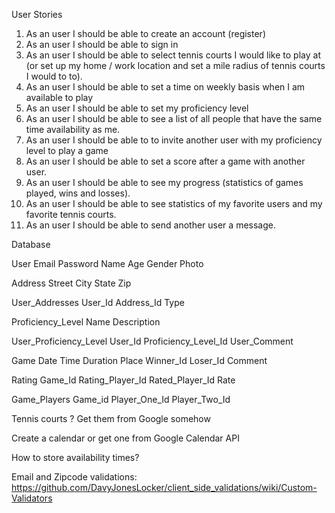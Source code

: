 User Stories

1. As an user I should be able to create an account (register)
2. As an user I should be able to sign in
3. As an user I should be able to select tennis courts I would like to play at (or set up my home / work location and set a mile radius of tennis courts I would to to).
4. As an user I should be able to set a time on weekly basis when I am available to play
5. As an user I should be able to set my proficiency level
6. As an user I should be able to see a list of all people that have the same time availability as me.
7. As an user I should be able to to invite another user with my proficiency level to play a game
8. As an user I should be able to set a score after a game with another user.
9. As an user I should be able to see my progress (statistics of games played, wins and losses).
10. As an user I should be able to see statistics of my favorite users and my favorite tennis courts.
11. As an user I should be able to send another user a message.


Database

User
  Email
  Password
  Name
  Age
  Gender
  Photo

Address
  Street
  City
  State
  Zip

User_Addresses
  User_Id
  Address_Id
  Type

Proficiency_Level
  Name
  Description

User_Proficiency_Level
  User_Id
  Proficiency_Level_Id
  User_Comment

Game
  Date Time
  Duration
  Place
  Winner_Id
  Loser_Id
  Comment

Rating
  Game_Id
  Rating_Player_Id
  Rated_Player_Id
  Rate

Game_Players
  Game_id
  Player_One_Id
  Player_Two_Id


Tennis courts ? Get them from Google somehow

Create a calendar or get one from Google Calendar API

How to store availability times?


Email and Zipcode validations: https://github.com/DavyJonesLocker/client_side_validations/wiki/Custom-Validators
